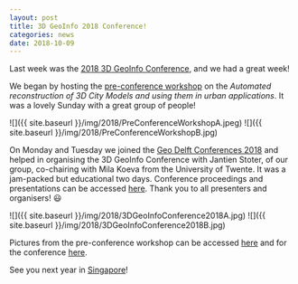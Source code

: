 ```yaml
---
layout: post
title: 3D GeoInfo 2018 Conference!
categories: news
date: 2018-10-09
---
```


Last week was the [2018 3D GeoInfo Conference](https://3dgeoinfo2018.nl/), and we had a great week!

We began by hosting the [pre-conference workshop](https://3dgeoinfo2018.nl/workshop.html) on the *Automated reconstruction of 3D City Models and using them in urban applications*. It was a lovely Sunday with a great group of people!

![]({{ site.baseurl }}/img/2018/PreConferenceWorkshopA.jpeg)
![]({{ site.baseurl }}/img/2018/PreConferenceWorkshopB.jpg)

On Monday and Tuesday we joined the [Geo Delft Conferences 2018](https://www.tudelft.nl/geodelft2018/) and helped in organising the 3D GeoInfo Conference with Jantien Stoter, of our group, co-chairing with Mila Koeva from the University of Twente. It was a jam-packed but educational two days.
Conference proceedings and presentations can be accessed [here](https://3dgeoinfo2018.nl/programme.html). Thank you to all presenters and organisers! 😃

![]({{ site.baseurl }}/img/2018/3DGeoInfoConference2018A.jpg)
![]({{ site.baseurl }}/img/2018/3DGeoInfoConference2018B.jpg)

Pictures from the pre-conference workshop can be accessed [here](https://photos.app.goo.gl/yBVk92M65nbkvguW8) and for the conference [here](https://photos.app.goo.gl/2xcwMSefnyHpDZ7p6).

See you next year in [Singapore](https://www.3dgeoinfo2019.com/)!

